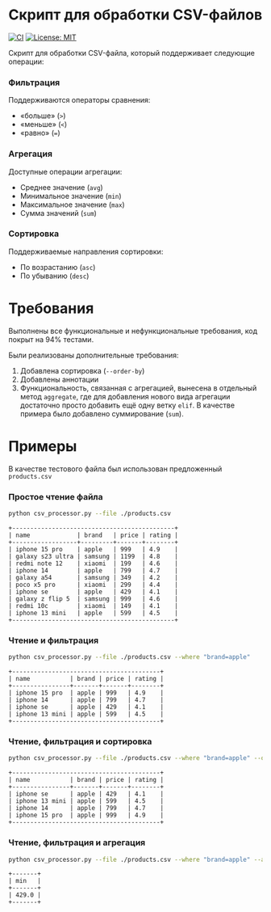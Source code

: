 # Скрипт для обработки CSV-файлов

[![CI](https://github.com/Salvatore112/csv_processor/actions/workflows/ci.yml/badge.svg)](https://github.com/Salvatore112/short_link/actions/workflows/ci.yml)
[![License: MIT](https://img.shields.io/badge/License-MIT-yellow.svg)](https://opensource.org/licenses/MIT)

Скрипт для обработки CSV-файла, который поддерживает следующие операции:

### Фильтрация
Поддерживаются операторы сравнения:
- «больше» (`>`)
- «меньше» (`<`)
- «равно» (`=`)

### Агрегация
Доступные операции агрегации:
- Среднее значение (`avg`)
- Минимальное значение (`min`)
- Максимальное значение (`max`)
- Сумма значений (`sum`)

### Сортировка
Поддерживаемые направления сортировки:
- По возрастанию (`asc`)
- По убыванию (`desc`)

# Требования

Выполнены все функциональные и нефункциональные требования, код покрыт на 94% тестами. 

Были реализованы дополнительные требования:

1. Добавлена сортировка (`--order-by`)
2. Добавлены аннотации
3. Функциональность, связанная с агрегацией, вынесена в отдельный метод `aggregate`, где для добавления нового вида агрегации достаточно просто добавить ещё одну ветку `elif`. В качестве примера было добавлено суммирование (`sum`).

# Примеры

В качестве тестового файла был использован предложенный `products.csv`

### Простое чтение файла

```bash
python csv_processor.py --file ./products.csv 
```

```
+---------------------------------------------+
| name             | brand   | price | rating |
+------------------+---------+-------+--------+
| iphone 15 pro    | apple   | 999   | 4.9    |
| galaxy s23 ultra | samsung | 1199  | 4.8    |
| redmi note 12    | xiaomi  | 199   | 4.6    |
| iphone 14        | apple   | 799   | 4.7    |
| galaxy a54       | samsung | 349   | 4.2    |
| poco x5 pro      | xiaomi  | 299   | 4.4    |
| iphone se        | apple   | 429   | 4.1    |
| galaxy z flip 5  | samsung | 999   | 4.6    |
| redmi 10c        | xiaomi  | 149   | 4.1    |
| iphone 13 mini   | apple   | 599   | 4.5    |
+---------------------------------------------+
```

### Чтение и фильтрация

```bash
python csv_processor.py --file ./products.csv --where "brand=apple"
```

```
+-----------------------------------------+
| name           | brand | price | rating |
+----------------+-------+-------+--------+
| iphone 15 pro  | apple | 999   | 4.9    |
| iphone 14      | apple | 799   | 4.7    |
| iphone se      | apple | 429   | 4.1    |
| iphone 13 mini | apple | 599   | 4.5    |
+-----------------------------------------+

```

### Чтение, фильтрация и сортировка

```bash
python csv_processor.py --file ./products.csv --where "brand=apple" --order-by "price=asc"
```

```
+-----------------------------------------+
| name           | brand | price | rating |
+----------------+-------+-------+--------+
| iphone se      | apple | 429   | 4.1    |
| iphone 13 mini | apple | 599   | 4.5    |
| iphone 14      | apple | 799   | 4.7    |
| iphone 15 pro  | apple | 999   | 4.9    |
+-----------------------------------------+

```


### Чтение, фильтрация и агрегация

```bash
python csv_processor.py --file ./products.csv --where "brand=apple" --aggregate "price=min"
```

```
+-------+
| min   |
+-------+
| 429.0 |
+-------+

```
